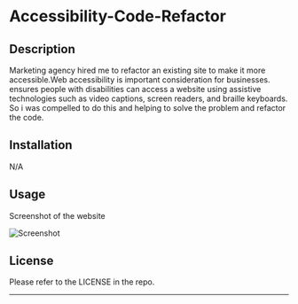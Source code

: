 # Accessibility-Code-Refactor

## Description

Marketing agency hired me to refactor an existing site to make it more accessible.Web accessibility is important consideration for businesses. ensures people with disabilities can access a website using assistive technologies such as video captions, screen readers, and braille keyboards. So i was compelled to do this and helping to solve the problem and refactor the code.

## Installation

N/A

## Usage

Screenshot of the website

![Screenshot](../assets/images/horiseon.jpg)

## License

Please refer to the LICENSE in the repo.

---